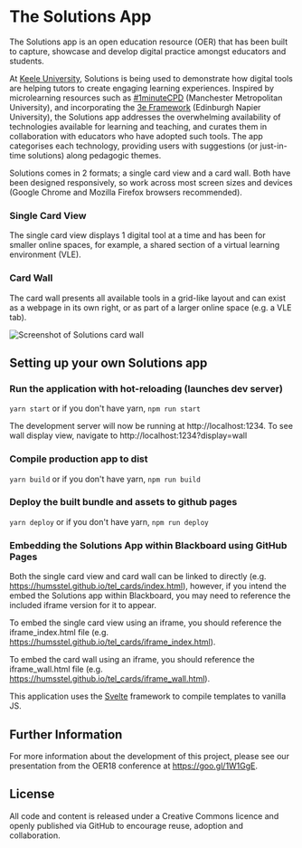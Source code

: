 # The Solutions App

The Solutions app is an open education resource (OER) that has been built to capture, showcase and develop digital practice amongst educators and students.

At [Keele University](https://www.keele.ac.uk), Solutions is being used to demonstrate how digital tools are helping tutors to create engaging learning experiences. Inspired by microlearning resources such as [#1minuteCPD](https://1minutecpd.wordpress.com/) (Manchester Metropolitan University), and incorporating the [3e Framework](https://staff.napier.ac.uk/services/vice-principal-academic/academic/TEL/TechBenchmark/Pages/Introduction.aspx) (Edinburgh Napier University), the Solutions app addresses the overwhelming availability of technologies available for learning and teaching, and curates them in collaboration with educators who have adopted such tools. The app categorises each technology, providing users with suggestions (or just-in-time solutions) along pedagogic themes. 

Solutions comes in 2 formats; a single card view and a card wall. Both have been designed responsively, so work across most screen sizes and devices (Google Chrome and Mozilla Firefox browsers recommended).  

### Single Card View

The single card view displays 1 digital tool at a time and has been for smaller online spaces, for example, a shared section of a virtual learning environment (VLE). 

### Card Wall

The card wall presents all available tools in a grid-like layout and can exist as a webpage in its own right, or as part of a larger online space (e.g. a VLE tab).  

![Screenshot of Solutions card wall](https://github.com/humsstel/tel_cards/blob/master/screenshots/solutions_app_wall.jpg)

## Setting up your own Solutions app

### Run the application with hot-reloading (launches dev server)
`yarn start` or if you don't have yarn, `npm run start`

The development server will now be running at http://localhost:1234. To see wall display view, navigate to http://localhost:1234?display=wall

### Compile production app to dist
`yarn build` or if you don't have yarn, `npm run build`

### Deploy the built bundle and assets to github pages
`yarn deploy` or if you don't have yarn, `npm run deploy`

### Embedding the Solutions App within Blackboard using GitHub Pages

Both the single card view and card wall can be linked to directly (e.g. https://humsstel.github.io/tel_cards/index.html), however, if you intend the embed the Solutions app within Blackboard, you may need to reference the included iframe version for it to appear.

To embed the single card view using an iframe, you should reference the iframe_index.html file (e.g. https://humsstel.github.io/tel_cards/iframe_index.html).

To embed the card wall using an iframe, you should reference the iframe_wall.html file (e.g. https://humsstel.github.io/tel_cards/iframe_wall.html).

This application uses the [Svelte](https://svelte.technology/) framework to compile templates to vanilla JS. 

## Further Information

For more information about the development of this project, please see our presentation from the OER18 conference at https://goo.gl/1W1GgE. 

## License

All code and content is released under a Creative Commons licence and openly published via GitHub to encourage reuse, adoption and collaboration. 
